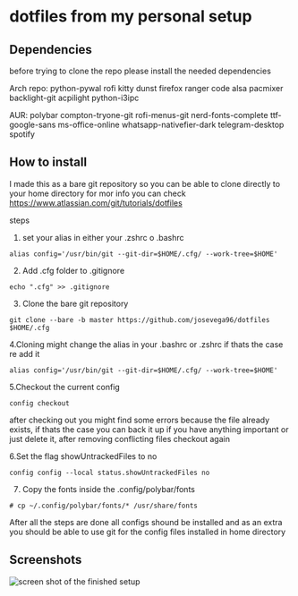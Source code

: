 dotfiles from my personal setup
==================================

## Dependencies 
before trying to clone the repo please install the needed dependencies 


Arch repo:
python-pywal
rofi
kitty
dunst
firefox
ranger
code
alsa
pacmixer
backlight-git 
acpilight
python-i3ipc

AUR:
polybar
compton-tryone-git
rofi-menus-git
nerd-fonts-complete
ttf-google-sans
ms-office-online
whatsapp-nativefier-dark
telegram-desktop
spotify

## How to install 
I made this as a bare git repository so you can be able to clone directly to your home directory for mor info you can check 
https://www.atlassian.com/git/tutorials/dotfiles

steps 

1. set your alias in either your .zshrc o .bashrc 

```
alias config='/usr/bin/git --git-dir=$HOME/.cfg/ --work-tree=$HOME'
```

2. Add .cfg folder to .gitignore

```
echo ".cfg" >> .gitignore
```

3. Clone the bare git repository 

```
git clone --bare -b master https://github.com/josevega96/dotfiles $HOME/.cfg
```

4.Cloning might change the alias in your .bashrc or .zshrc if thats the case re add it 

```
alias config='/usr/bin/git --git-dir=$HOME/.cfg/ --work-tree=$HOME'
```

5.Checkout the current config 

```
config checkout
```
after checking out you might find some errors because the file already exists, if thats the case you can back it up if you have anything important or just delete it, after removing conflicting files checkout again

6.Set the flag showUntrackedFiles to no 

```
config config --local status.showUntrackedFiles no
```

7. Copy the fonts inside the .config/polybar/fonts

```
# cp ~/.config/polybar/fonts/* /usr/share/fonts
```

After all the steps are done all configs shound be installed and as an extra you should be able to use git for the config files installed in home directory 

## Screenshots

![screen shot of the finished setup](https://i.imgur.com/8Xy7uyt.jpg)
